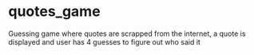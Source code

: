 # quotes_game
 Guessing game where quotes are scrapped from the internet, a quote is displayed and user has 4 guesses to figure out who said it
